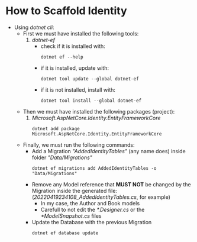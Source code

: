 # How to Scaffold Identity

- Using _dotnet cli_:
  - First we must have installed the following tools:
    1. _dotnet-ef_
       - check if it is installed with:
            ```
            dotnet ef --help
            ```
       - if it is installed, update with:
            ```
            dotnet tool update --global dotnet-ef
            ```
       - if it is not installed, install with:
            ```
            dotnet tool install --global dotnet-ef
            ```
  - Then we must have installed the following packages (project):
    1. _Microsoft.AspNetCore.Identity.EntityFrameworkCore_
        ```
        dotnet add package Microsoft.AspNetCore.Identity.EntityFrameworkCore
        ```
  - Finally, we must run the following commands:
    - Add a Migration _"AddedIdentityTables"_ (any name does) inside folder _"Data/Migrations"_
        ```
        dotnet ef migrations add AddedIdentityTables -o "Data/Migrations"
        ```
    - Remove any Model reference that __MUST NOT__ be changed by the Migration inside the generated file: (_20220419234108_AddedIdentityTables.cs_, for example)
      - In my case, the Author and Book models
      - Carefull to not edit the _*.Designer.cs_ or the _*ModelSnapshot.cs_ files
    - Update the Database with the previous Migration
        ```
        dotnet ef database update
        ```
